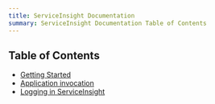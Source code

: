 ```yaml
---
title: ServiceInsight Documentation
summary: ServiceInsight Documentation Table of Contents
---
```


<a name="si-toc"></a>
## Table of Contents ##

- [Getting Started](getting-started--overview)
- [Application invocation](application-invocation)
- [Logging in ServiceInsight](how-logging-works)

